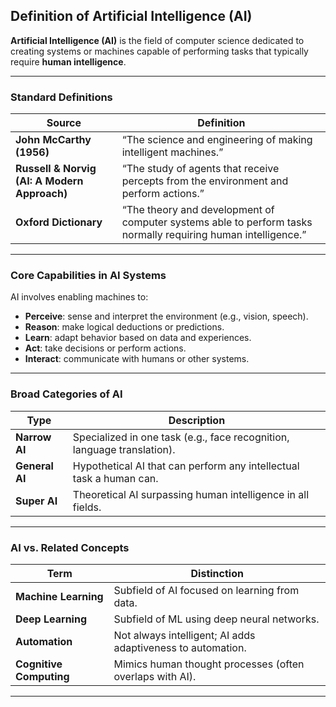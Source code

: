## **Definition of Artificial Intelligence (AI)**

**Artificial Intelligence (AI)** is the field of computer science dedicated to creating systems or machines capable of performing tasks that typically require **human intelligence**.

---

### **Standard Definitions**

| Source                                       | Definition                                                                                                    |
| -------------------------------------------- | ------------------------------------------------------------------------------------------------------------- |
| **John McCarthy (1956)**                     | “The science and engineering of making intelligent machines.”                                                 |
| **Russell & Norvig (AI: A Modern Approach)** | “The study of agents that receive percepts from the environment and perform actions.”                         |
| **Oxford Dictionary**                        | “The theory and development of computer systems able to perform tasks normally requiring human intelligence.” |

---

### **Core Capabilities in AI Systems**

AI involves enabling machines to:

* **Perceive**: sense and interpret the environment (e.g., vision, speech).
* **Reason**: make logical deductions or predictions.
* **Learn**: adapt behavior based on data and experiences.
* **Act**: take decisions or perform actions.
* **Interact**: communicate with humans or other systems.

---

### **Broad Categories of AI**

| Type           | Description                                                             |
| -------------- | ----------------------------------------------------------------------- |
| **Narrow AI**  | Specialized in one task (e.g., face recognition, language translation). |
| **General AI** | Hypothetical AI that can perform any intellectual task a human can.     |
| **Super AI**   | Theoretical AI surpassing human intelligence in all fields.             |

---

### **AI vs. Related Concepts**

| Term                    | Distinction                                                 |
| ----------------------- | ----------------------------------------------------------- |
| **Machine Learning**    | Subfield of AI focused on learning from data.               |
| **Deep Learning**       | Subfield of ML using deep neural networks.                  |
| **Automation**          | Not always intelligent; AI adds adaptiveness to automation. |
| **Cognitive Computing** | Mimics human thought processes (often overlaps with AI).    |

---
